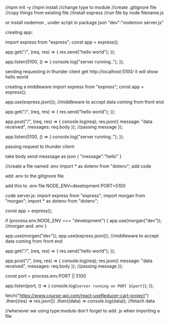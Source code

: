 //npm init -y
//npm install
//change type to module
//create .gitignore file
//copy things from existing file
//install express
//run file by node filename.js

or install nodemon , under script in package json
"dev":"nodemon server.js"

creaitng app:

import express from "express";
const app = express();

app.get("/", (req, res) => {
res.send("hello world");
});

app.listen(5100, () => {
console.log("server running..");
});

sending requesting in thunder client
get http://localhost:5100/
it will show hello world

creating a middleware
import express from "express";
const app = express();

app.use(express.json()); //middleware to accept data coming from front end

app.get("/", (req, res) => {
res.send("hello world");
});

app.post("/", (req, res) => {
console.log(req);
res.json({ message: "data received", messages: req.body }); //passing message
});

app.listen(5100, () => {
console.log("server running..");
});

passing request to thunder client:

take body send messsage as json
{
"message":"hello"
}

//create a file named .env
import \* as dotenv from "dotenv"; add code

add .env to the gitignore file

add this to .env file
NODE_ENV=development
PORT=5100

code server.js:
import express from "express";
import morgan from "morgan";
import \* as dotenv from "dotenv";

const app = express();

if (process.env.NODE_ENV === "development") {
app.use(morgan("dev")); //morgan and .env
}

app.use(morgan("dev"));
app.use(express.json()); //middleware to accept data coming from front end

app.get("/", (req, res) => {
res.send("hello world");
});

app.post("/", (req, res) => {
console.log(req);
res.json({ message: "data received", messages: req.body }); //passing message
});

const port = process.env.PORT || 5100

app.listen(port, () => {
console.log(`server running on PORT ${port}`);
});

fetch("https://www.course-api.com/react-useReducer-cart-project")
.then((res) => res.json())
.then((data) => console.log(data)); //fetach data

//whenever we using type:module don't forget to add .js when importing a file
